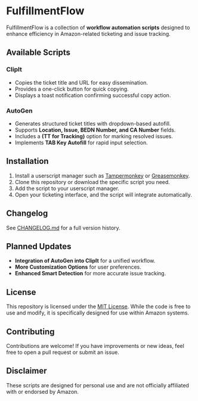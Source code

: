 # FulfillmentFlow

FulfillmentFlow is a collection of **workflow automation scripts** designed to enhance efficiency in Amazon-related ticketing and issue tracking.

## Available Scripts
### **ClipIt**
- Copies the ticket title and URL for easy dissemination.
- Provides a one-click button for quick copying.
- Displays a toast notification confirming successful copy action.

### **AutoGen**
- Generates structured ticket titles with dropdown-based autofill.
- Supports **Location, Issue, BEDN Number, and CA Number** fields.
- Includes a **(TT for Tracking)** option for marking resolved issues.
- Implements **TAB Key Autofill** for rapid input selection.

## Installation
1. Install a userscript manager such as [Tampermonkey](https://www.tampermonkey.net/) or [Greasemonkey](https://addons.mozilla.org/en-US/firefox/addon/greasemonkey/).
2. Clone this repository or download the specific script you need.
3. Add the script to your userscript manager.
4. Open your ticketing interface, and the script will integrate automatically.

## Changelog
See [CHANGELOG.md](CHANGELOG.md) for a full version history.

## Planned Updates
- **Integration of AutoGen into ClipIt** for a unified workflow.
- **More Customization Options** for user preferences.
- **Enhanced Smart Detection** for more accurate issue tracking.

## License
This repository is licensed under the [MIT License](LICENSE). While the code is free to use and modify, it is specifically designed for use within Amazon systems.

## Contributing
Contributions are welcome! If you have improvements or new ideas, feel free to open a pull request or submit an issue.

## Disclaimer
These scripts are designed for personal use and are not officially affiliated with or endorsed by Amazon.